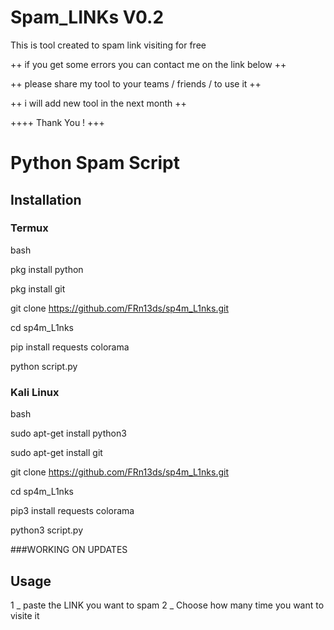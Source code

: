 # Spam_LINKs V0.2
This is tool created to spam link visiting for free

++ if you get some errors you can contact me on the link below ++

++ please share my tool to your teams / friends / to use it ++

++ i will add new tool in the next month ++

++++ Thank You ! +++


# Python Spam Script

## Installation

### Termux

bash

pkg install python

pkg install git

git clone https://github.com/FRn13ds/sp4m_L1nks.git

cd sp4m_L1nks

pip install requests colorama

python script.py

### Kali Linux

bash

sudo apt-get install python3

sudo apt-get install git


git clone https://github.com/FRn13ds/sp4m_L1nks.git


cd sp4m_L1nks

pip3 install requests colorama

python3 script.py


###WORKING ON UPDATES 
## Usage 
1 _ paste the LINK you want to spam
2 _ Choose how many time you want to visite it 
